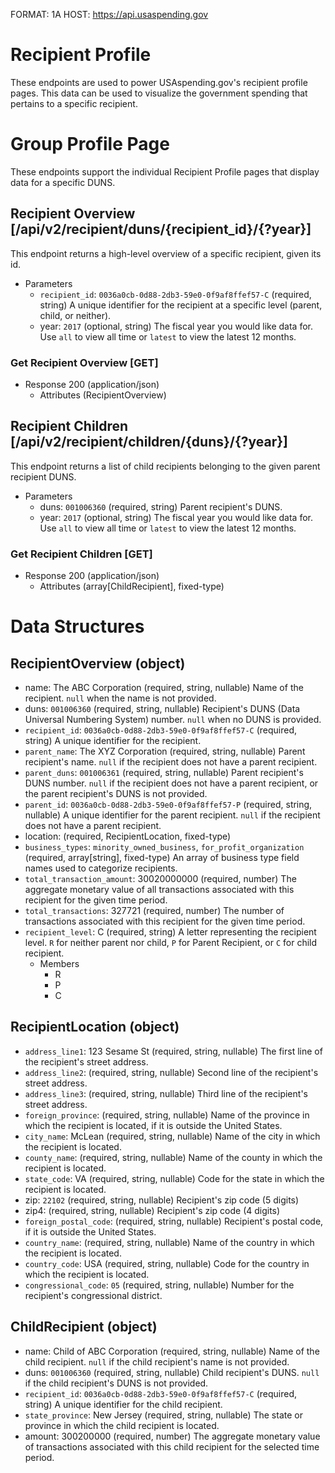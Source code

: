 FORMAT: 1A
HOST: https://api.usaspending.gov

# Recipient Profile

These endpoints are used to power USAspending.gov's recipient profile pages. This data can be used to visualize the government spending that pertains to a specific recipient.

# Group Profile Page

These endpoints support the individual Recipient Profile pages that display data for a specific DUNS.

## Recipient Overview [/api/v2/recipient/duns/{recipient_id}/{?year}]

This endpoint returns a high-level overview of a specific recipient, given its id.

+ Parameters
    + `recipient_id`: `0036a0cb-0d88-2db3-59e0-0f9af8ffef57-C` (required, string)
        A unique identifier for the recipient at a specific level (parent, child, or neither).
    + year: `2017` (optional, string)
        The fiscal year you would like data for. Use `all` to view all time or `latest` to view the latest 12 months.

### Get Recipient Overview [GET]

+ Response 200 (application/json)
    + Attributes (RecipientOverview)
    
## Recipient Children [/api/v2/recipient/children/{duns}/{?year}]

This endpoint returns a list of child recipients belonging to the given parent recipient DUNS.

+ Parameters
    + duns: `001006360` (required, string)
        Parent recipient's DUNS.
    + year: `2017` (optional, string)
        The fiscal year you would like data for. Use `all` to view all time or `latest` to view the latest 12 months.

### Get Recipient Children [GET]

+ Response 200 (application/json)
    + Attributes (array[ChildRecipient], fixed-type)

# Data Structures

## RecipientOverview (object)
+ name: The ABC Corporation (required, string, nullable)
    Name of the recipient. `null` when the name is not provided.
+ duns: `001006360` (required, string, nullable)
    Recipient's DUNS (Data Universal Numbering System) number. `null` when no DUNS is provided.
+ `recipient_id`: `0036a0cb-0d88-2db3-59e0-0f9af8ffef57-C` (required, string)
    A unique identifier for the recipient.
+ `parent_name`: The XYZ Corporation (required, string, nullable)
    Parent recipient's name. `null` if the recipient does not have a parent recipient.
+ `parent_duns`: `001006361` (required, string, nullable)
    Parent recipient's DUNS number. `null` if the recipient does not have a parent recipient, or the parent recipient's DUNS is not provided.
+ `parent_id`: `0036a0cb-0d88-2db3-59e0-0f9af8ffef57-P` (required, string, nullable)
    A unique identifier for the parent recipient. `null` if the recipient does not have a parent recipient.
+ location: (required, RecipientLocation, fixed-type)
+ `business_types`: `minority_owned_business`, `for_profit_organization` (required, array[string], fixed-type)
    An array of business type field names used to categorize recipients.
+ `total_transaction_amount`: 30020000000 (required, number)
    The aggregate monetary value of all transactions associated with this recipient for the given time period.
+ `total_transactions`: 327721 (required, number)
    The number of transactions associated with this recipient for the given time period.
+ `recipient_level`: C (required, string)
    A letter representing the recipient level. `R` for neither parent nor child, `P` for Parent Recipient, or `C` for child recipient. 
    + Members
        + R
        + P
        + C

## RecipientLocation (object)
+ `address_line1`: 123 Sesame St (required, string, nullable)
    The first line of the recipient's street address. 
+ `address_line2`: (required, string, nullable)
    Second line of the recipient's street address. 
+ `address_line3`: (required, string, nullable)
    Third line of the recipient's street address. 
+ `foreign_province`: (required, string, nullable)
    Name of the province in which the recipient is located, if it is outside the United States.
+ `city_name`: McLean (required, string, nullable)
    Name of the city in which the recipient is located.
+ `county_name`: (required, string, nullable)
    Name of the county in which the recipient is located.
+ `state_code`: VA (required, string, nullable)
    Code for the state in which the recipient is located. 
+ zip: `22102` (required, string, nullable)
    Recipient's zip code (5 digits)
+ zip4: (required, string, nullable)
    Recipient's zip code (4 digits)
+ `foreign_postal_code`: (required, string, nullable)
    Recipient's postal code, if it is outside the United States.
+ `country_name`: (required, string, nullable)
     Name of the country in which the recipient is located.
+ `country_code`: USA (required, string, nullable)
     Code for the country in which the recipient is located.
+ `congressional_code`: `05` (required, string, nullable)
    Number for the recipient's congressional district. 
 
## ChildRecipient (object)
+ name: Child of ABC Corporation (required, string, nullable)
    Name of the child recipient. `null` if the child recipient's name is not provided.
+ duns: `001006360` (required, string, nullable)
    Child recipient's DUNS. `null` if the child recipient's DUNS is not provided.
+ `recipient_id`: `0036a0cb-0d88-2db3-59e0-0f9af8ffef57-C` (required, string)
    A unique identifier for the child recipient.
+ `state_province`: New Jersey (required, string, nullable)
    The state or province in which the child recipient is located.
+ amount: 300200000 (required, number)
    The aggregate monetary value of transactions associated with this child recipient for the selected time period.